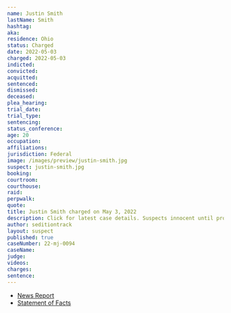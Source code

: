 ```yaml
---
name: Justin Smith
lastName: Smith
hashtag:
aka:
residence: Ohio
status: Charged
date: 2022-05-03
charged: 2022-05-03
indicted:
convicted:
acquitted:
sentenced:
dismissed:
deceased:
plea_hearing:
trial_date:
trial_type:
sentencing:
status_conference:
age: 20
occupation:
affiliations:
jurisdiction: Federal
image: /images/preview/justin-smith.jpg
suspect: justin-smith.jpg
booking:
courtroom:
courthouse:
raid:
perpwalk:
quote:
title: Justin Smith charged on May 3, 2022
description: Click for latest case details. Suspects innocent until proven guilty.
author: seditiontrack
layout: suspect
published: true
caseNumber: 22-mj-0094
caseName:
judge:
videos:
charges:
sentence:
---
```

- [News Report](https://www.cleveland.com/court-justice/2022/05/feds-charge-north-olmsted-mother-westlake-son-in-jan-6-capitol-riot.html)
- [Statement of Facts](https://www.justice.gov/usao-dc/case-multi-defendant/file/1499036/download)
